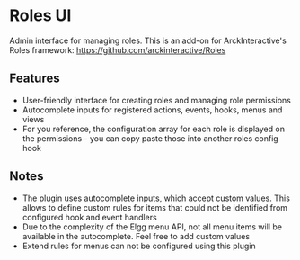 Roles UI
========

Admin interface for managing roles. This is an add-on for ArckInteractive's
Roles framework: https://github.com/arckinteractive/Roles


## Features

* User-friendly interface for creating roles and managing role permissions
* Autocomplete inputs for registered actions, events, hooks, menus and views
* For you reference, the configuration array for each role is displayed on the
permissions - you can copy paste those into another roles config hook


## Notes

* The plugin uses autocomplete inputs, which accept custom values. This allows
to define custom rules for items that could not be identified from configured
hook and event handlers
* Due to the complexity of the Elgg menu API, not all menu items will be
available in the autocomplete. Feel free to add custom values
* Extend rules for menus can not be configured using this plugin